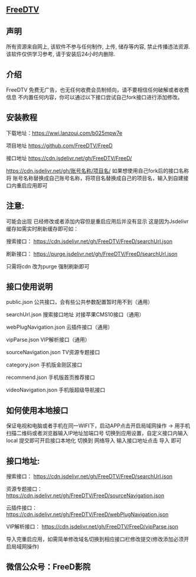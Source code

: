 ## [FreeDTV](https://github.com/FreeDTV/FreeD)

## 声明

所有资源来自网上, 该软件不参与任何制作, 上传, 储存等内容, 禁止传播违法资源. 该软件仅供学习参考, 请于安装后24小时内删除.

## 介绍

FreeDTV 免费无广告，也无任何收费会员制倾向，请不要相信任何破解或者收费信息 不内置任何内容，你可以通过以下接口尝试自己fork接口进行添加修改。

## 安装教程

下载地址：https://wwi.lanzoui.com/b025mpw7e

项目地址 https://github.com/FreeDTV/FreeD

接口地址 https://cdn.jsdelivr.net/gh/FreeDTV/FreeD/

https://cdn.jsdelivr.net/gh/账号名称/项目名/ 如果想使用自己fork后的接口名称 将 账号名称替换成自己账号名称，将项目名替换成自己的项目名，输入到自建接口内重启应用即可

## 注意:

可能会出现 已经修改或者添加内容但是重启应用后并没有显示 这是因为Jsdelivr 缓存如需实时刷新缓存即可如：

搜索接口： https://cdn.jsdelivr.net/gh/FreeDTV/FreeD/searchUrl.json

刷新接口： https://purge.jsdelivr.net/gh/FreeDTV/FreeD/searchUrl.json

只需将cdn 改为purge 强制刷新即可

## 接口使用说明

public.json 公共接口，会有些公共参数配置暂时用不到（通用）

searchUrl.json 搜索接口地址 对接苹果CMS10接口（通用）

webPlugNavigation.json 云插件接口（通用）

vipParse.json VIP解析接口（通用）

sourceNavigation.json TV资源专题接口

category.json 手机版金刚区接口

recommend.json 手机版首页推荐接口

videoNavigation.json 手机版超级导航接口

## 如何使用本地接口

保证电视和电脑或者手机在同一WIFI下，启动APP点击开启局域网操作 -> 用手机扫描二维码或者浏览器输入IP地址加端口号 切换到应用设置，自定义接口内输入 local 提交即可开启接口本地化 切换到 网络导入 输入接口地址点击 导入 即可

## 接口地址:

搜索接口： https://cdn.jsdelivr.net/gh/FreeDTV/FreeD/searchUrl.json

资源专题接口： https://cdn.jsdelivr.net/gh/FreeDTV/FreeD/sourceNavigation.json

云插件接口： https://cdn.jsdelivr.net/gh/FreeDTV/FreeD/webPlugNavigation.json

VIP解析接口： https://cdn.jsdelivr.net/gh/FreeDTV/FreeD/vipParse.json

导入完重启应用，如需简单修改域名切换到相应接口栏修改提交(修改添加必须开启局域网操作)

## 微信公众号：FreeD影院

